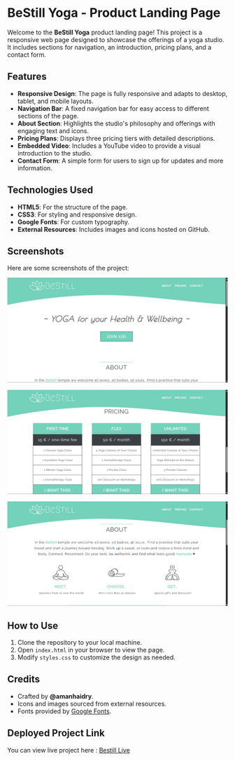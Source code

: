 # BeStill Yoga - Product Landing Page

Welcome to the **BeStill Yoga** product landing page! This project is a responsive web page designed to showcase the offerings of a yoga studio. It includes sections for navigation, an introduction, pricing plans, and a contact form.

## Features

- **Responsive Design**: The page is fully responsive and adapts to desktop, tablet, and mobile layouts.
- **Navigation Bar**: A fixed navigation bar for easy access to different sections of the page.
- **About Section**: Highlights the studio's philosophy and offerings with engaging text and icons.
- **Pricing Plans**: Displays three pricing tiers with detailed descriptions.
- **Embedded Video**: Includes a YouTube video to provide a visual introduction to the studio.
- **Contact Form**: A simple form for users to sign up for updates and more information.

## Technologies Used

- **HTML5**: For the structure of the page.
- **CSS3**: For styling and responsive design.
- **Google Fonts**: For custom typography.
- **External Resources**: Includes images and icons hosted on GitHub.

## Screenshots

Here are some screenshots of the project:

![Screenshot 1](output/screenshot1.png)

![Screenshot 2](output/screenshot2.png)

![Screenshot 3](output/screenshot3.png)

## How to Use

1. Clone the repository to your local machine.
2. Open `index.html` in your browser to view the page.
3. Modify `styles.css` to customize the design as needed.

## Credits

- Crafted by **@amanhaidry**.
- Icons and images sourced from external resources.
- Fonts provided by [Google Fonts](https://fonts.google.com/).

## Deployed Project Link

You can view live project here : [Bestill Live](https://amanhaidry.github.io/ProductLandingPage/)
